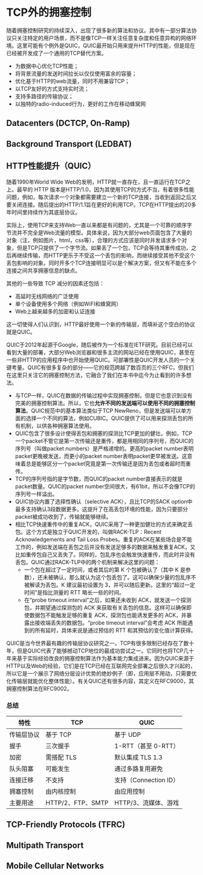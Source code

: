 # TCP外的拥塞控制

随着拥塞控制研究的持续深入，出现了很多新的算法和协议。其中有一部分算法协议只关注特定的用户场景，而不是像TCP一样关注任意复杂度和任意异构的网络环境。这里可能有个例外是QUIC，QUIC最开始只用来提升HTTP的性能，但是现在已经被开发成了一个通用的TCP替代方案。

* 为数据中心优化TCP性能；
* 将背景流量的发送时间拉长以仅仅使用富余的容量；
* 优化基于HTTP的web流量，同时不用兼容TCP；
* 以TCP友好的方式支持实时流；
* 支持多路径的传输协议；
* 以独特的radio-induced行为，更好的工作在移动蜂窝网

## Datacenters (DCTCP, On-Ramp)

## Background Transport (LEDBAT)

## HTTP性能提升（QUIC）

随着1990年World Wide Web的发明，HTTP就一直存在，且一直运行在TCP之上。最早的 HTTP 版本是HTTP/1.0，因为其使用TCP的方式不当，有着很多性能问题，例如，每次请求一个对象都需要建立一个新的TCP连接，当收到返回之后又要关闭连接。随后提出的HTTP/1.1旨在更好的利用TCP。TCP在HTTP提出的20多年时间里持续作为其底层协议。

实际上，使用TCP来支持Web一直以来都是有问题的，尤其是一个可靠的顺序字节流并不完全是Web流量的模型。具体来说，因为大部分web页面包含了大量的对象（注，例如图片，html，css等），合理的方式应该是同时并发请求多个对象，但是TCP只提供了一个字节流。如果丢了一个包，TCP会等待其重传成功，之后再继续传输，而HTTP更乐于不受这一个丢包的影响，而继续接受其他不受这个丢包影响的对象。同时开多个TCP连接明显可以是个解决方案，但又有不能在多个连接之间共享拥塞信息的缺点。

其他的一些导致 TCP 减分的因素还包括：

* 高延时无线网络的广泛使用
* 单个设备使用多个网络（例如WiFI和蜂窝网）
* Web上越来越多的加密和认证连接

这一切使得人们认识到，HTTP最好使用一个新的传输层，而填补这个空白的协议就是QUIC。

QUIC于2012年起源于Google，随后被作为一个标准在IETF研究。目前已经可以看到大量的部署，大部分Web浏览器和很多主流的网站已经在使用QUIC，甚至在一些非HTTP的应用程序中也开始使用QUIC。可部署性是QUIC开发人员的一个关键考量。QUIC有很多复杂的部分——它的规范跨越了数百页的三个RFC，但我们在这里只关注它的拥塞控制方法，它融合了我们在本书中迄今为止看到的许多想法。

* 与TCP一样，QUIC在数据的传输过程中实现拥塞控制，但是它也意识到没有完美的拥塞控制算法。所以，它也**允许不同的发送端可以使用不同的拥塞控制算法**。QUIC规范中的基本算法类似于TCP NewReno，但是发送端可以单方面的选择一个不同的算法，例如CUBIC。QUIC提供了可以用来探测丢包的所有机制，以供各种拥塞算法使用。
* QUIC包含了很多设计使得丢包和拥塞的探测比TCP更加的健壮。例如，TCP一个packet不管它是第一次传输还是重传，都是用相同的序列号，而QUIC的序列号（叫做packet numbers）是严格递增的。更高的packet number表明packet更晚被发送，而更小的packet number表明packet更早被发送。这意味着总是能够区分一个packet究竟是第一次传输还是因为丢包或者超时而重传。
* TCP的序列号指的是字节数，而QUIC的packet number直接表示的就是packet数量。QUIC的packet number空间很大，有61bit，所以不会像TCP的序列号一样溢出。
* QUIC协议内置了选择性确认（selective ACK），且比TCP的SACK option中最多支持确认3段数据更多。这提升了在高丢包环境的性能，因为只要部分packet被成功收到了，传输就能够继续。
* 相比TCP快速重传中的重复ACK，QUIC采用了一种更加健壮的方式来确定丢包。这个方式是独立于QUIC开发的，叫做RACK-TLP：Recent Acknowledgements and Tail Loss Probes。重复的ACK在某些场合是不能工作的，例如发送端在丢包之后并没有发送足够多的数据来触发重复ACK，又比如重传包自己又丢失了。同样的，包乱序也会触发快速重传，而此时并没有丢包。QUIC通过RACK-TLP中的两个机制来解决这里的问题：
  * 一个包在超过了一定时间，或者其后的第 K 个包被确认了（其中 K 是参数），还未被确认，那么就认为这个包丢包了。这可以确保少量的包乱序不被解读为丢包。K 建议最初设置为 3，并可以随后更新。这里的“超过一定时间”是指比测量的 RTT 略长一些的时间。
  * 在“probe timeout interval”之后，如果还未收到 ACK，就发送一个探测包，并期望通过探测包的 ACK 来获取有关丢包的信息。这样可以确保即使数据包不能触发足够的重复 ACK，探测包也能诱发更多的 ACK，并暴露出接收端丢失的数据包。“probe timeout interval”会考虑 ACK 所能遇到的所有延时，具体来说是通过预估的 RTT 和其预估的变化值计算获得。

QUIC是当今世界最有趣的传输层协议研究之一。TCP有很多限制已经存在了数十年，但是QUIC代表了能够撼动TCP地位的最成功尝试之一。它同时也将TCP几十年来基于实际经验改良的拥塞控制算法作为基本能力集成进来。因为QUIC来源于HTTP以及Web的经验，它们是在TCP已经在互联网完全部署之后很久才兴起的，所以它是一个展示了网络分层设计优势的绝妙例子（即，应用层不用动，只需要优化传输层就能优化整体性能）。有关QUIC还有很多内容，其定义在RFC9000，其拥塞控制算法在RFC9002。

### **总结**

| 特性       | TCP               | QUIC                  |
| ---------- | ----------------- | --------------------- |
| 传输层协议 | 基于 TCP          | 基于 UDP              |
| 握手       | 三次握手          | 1-RTT（甚至 0-RTT）   |
| 加密       | 需搭配 TLS        | 默认集成 TLS 1.3      |
| 队头阻塞   | 可能发生          | 通过多路复用避免      |
| 连接迁移   | 不支持            | 支持（Connection ID） |
| 拥塞控制   | 由内核控制        | 由应用控制            |
| 主要用途   | HTTP/2、FTP、SMTP | HTTP/3、流媒体、游戏  |

## TCP-Friendly Protocols (TFRC)

## Multipath Transport

## Mobile Cellular Networks

